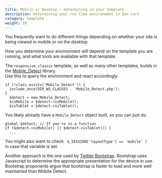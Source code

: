 ```yaml
---
title: Mobile or Desktop - determining in your template
description: Determining your run time environment in Zen Cart 
category: template
weight: 10
---
```


You frequently want to do different things depending on whether your
site is being viewed in mobile or on the desktop.  

How you determine your environment will depend on the template you 
are running, and what tools are available with that template. 

The `responsive_classic` template, as well as many other templates,
builds in the [Mobile_Detect](http://mobiledetect.net/) library.  
Use this to query the environment and react accordingly. 

```
if (!class_exists('Mobile_Detect')) {
  include_once(DIR_WS_CLASSES . 'Mobile_Detect.php');
}
  $detect = new Mobile_Detect;
  $isMobile = $detect->isMobile();
  $isTablet = $detect->isTablet();
```

You likely already have a `Mobile_Detect` object built, so you can just do 

```
global $detect; // If you're in a function
if ($detect->isMobile() || $detect->isTablet()) { 
  ...
```

You might also want to check ` $_SESSION['layoutType'] == 'mobile' )`  
in case that variable is set. 

Another approach is the one used by [Twitter Bootstrap](https://getbootstrap.com/).   Bootstrap uses Javascript to determine the appropriate presentation for the device in use.  Bootstrap proponents argue that bootstrap is faster 
to load and more well maintained than Mobile Detect.

<!-- FIXME - build out this explanation --> 


